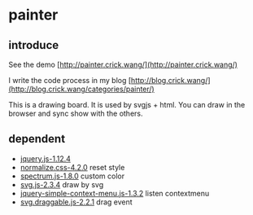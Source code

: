 # painter

## introduce
See the demo [http://painter.crick.wang/](http://painter.crick.wang/)

I write the code process in my blog [http://blog.crick.wang/](http://blog.crick.wang/categories/painter/)

This is a drawing board. It is used by svgjs + html. 
You can draw in the browser and sync show with the others.

## dependent
- [jquery.js-1.12.4](https://github.com/jquery/jquery) 
- [normalize.css-4.2.0](https://github.com/necolas/normalize.css) reset style
- [spectrum.js-1.8.0](https://github.com/bgrins/spectrum) custom color
- [svg.js-2.3.4](https://github.com/wout/svg.js) draw by svg
- [jquery-simple-context-menu.js-1.3.2](https://github.com/joewalnes/jquery-simple-context-menu) listen contextmenu
- [svg.draggable.js-2.2.1](https://github.com/wout/svg.draggable.js) drag event

